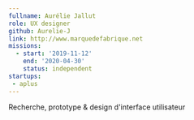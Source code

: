 ```yaml
---
fullname: Aurélie Jallut
role: UX designer
github: Aurelie-J
link: http://www.marquedefabrique.net
missions:
  - start: '2019-11-12'
    end: '2020-04-30' 
    status: independent
startups:
 - aplus
---
```

 
Recherche, prototype & design d'interface utilisateur
